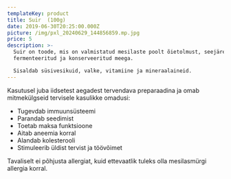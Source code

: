 ```yaml
---
templateKey: product
title: Suir  (100g)
date: 2019-06-30T20:25:00.000Z
picture: /img/pxl_20240629_144856859.mp.jpg
price: 5
description: >-
  Suir on toode, mis on valmistatud mesilaste poolt õietolmust, seejärel
  fermenteeritud ja konserveeritud meega.

  Sisaldab süsivesikuid, valke, vitamiine ja mineraalaineid.
---
```

Kasutusel juba iidsetest aegadest tervendava preparaadina ja
omab mitmekülgseid tervisele kasulikke omadusi:

* Tugevdab immuunsüsteemi
* Parandab seedimist
* Toetab maksa funktsioone
* Aitab aneemia korral
* Alandab kolesterooli
* Stimuleerib üldist tervist ja töövõimet

Tavaliselt ei põhjusta allergiat, kuid ettevaatlik tuleks olla mesilasmürgi allergia korral.
